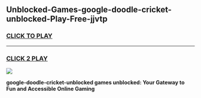 
## Unblocked-Games-google-doodle-cricket-unblocked-Play-Free-jjvtp
<h3>
<a href="https://premium76.site?title=google-doodle-cricket-unblocked&ref=20M">CLICK TO PLAY</a></h3>
<hr>

<h3>
<a href="https://premium76.site?title=google-doodle-cricket-unblocked&ref=20M">CLICK 2 PLAY</a>
  
</h3>

<a href="https://premium76.site?title=google-doodle-cricket-unblocked&ref=19M"><img src="https://clearcache.store/games.png"></a>


**google-doodle-cricket-unblocked games unblocked: Your Gateway to Fun and Accessible Online Gaming**
